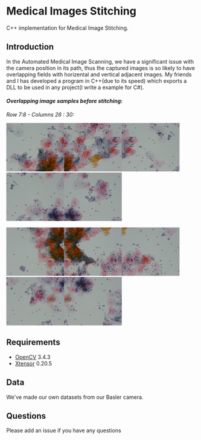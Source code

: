 # Medical Images Stitching

C++ implementation for Medical Image Stitching.

## Introduction

In the Automated Medical Image Scanning, we have a significant issue with the camera position in its path, thus the captured images is so likely to have overlapping fields with horizental and vertical adjacent images. My friends and I has developed a program in C++(due to its speed) which exports a DLL to be used in any project(I write a example for C#).

#### *Overlapping image samples before stitching*:

*Row 7:8 - Columns 26 : 30:*

   <img src="https://github.com/AmirShahid/Stitching/blob/master/images/img_7_26.jpeg" width="153" height="128" /><img src="https://github.com/AmirShahid/Stitching/blob/master/images/img_7_27.jpeg" width="153" height="128" /><img src="https://github.com/AmirShahid/Stitching/blob/master/images/img_7_28.jpeg" width="153" height="128" /><img src="https://github.com/AmirShahid/Stitching/blob/master/images/img_7_29.jpeg" width="153" height="128" /><img src="https://github.com/AmirShahid/Stitching/blob/master/images/img_7_30.jpeg" width="153" height="128" />

<img src="https://github.com/AmirShahid/Stitching/blob/master/images/img_8_26.jpeg" width="153" height="128" /><img src="https://github.com/AmirShahid/Stitching/blob/master/images/img_8_27.jpeg" width="153" height="128" /><img src="https://github.com/AmirShahid/Stitching/blob/master/images/img_8_28.jpeg" width="153" height="128" /><img src="https://github.com/AmirShahid/Stitching/blob/master/images/img_8_29.jpeg" width="153" height="128" /><img src="https://github.com/AmirShahid/Stitching/blob/master/images/img_8_30.jpeg" width="153" height="128" />


## Requirements

* [OpenCV](https://github.com/opencv/opencv) 3.4.3
* [Xtensor](https://github.com/xtensor-stack/xtensor) 0.20.5

## Data 

We've made our own datasets from our Basler camera.

## Questions
Please add an issue if you have any questions
